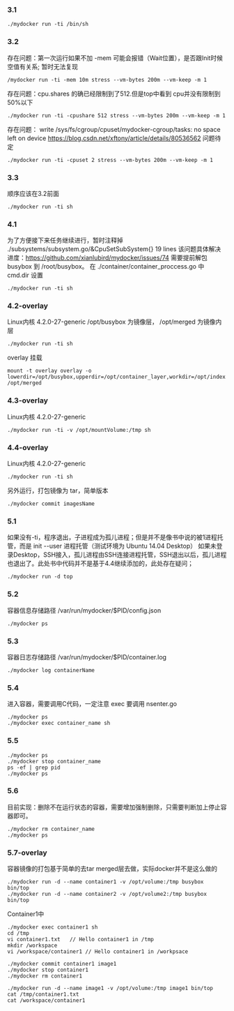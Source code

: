 ### 3.1
```shell script
./mydocker run -ti /bin/sh
```

### 3.2
存在问题：第一次运行如果不加 -mem 可能会报错（Wait位置），是否跟Init时候空值有关系; 暂时无法复现
```shell script
/mydocker run -ti -mem 10m stress --vm-bytes 200m --vm-keep -m 1
```

存在问题：cpu.shares 的确已经限制到了512.但是top中看到 cpu并没有限制到 50%以下
```shell script
./mydocker run -ti -cpushare 512 stress --vm-bytes 200m --vm-keep -m 1 
``` 

存在问题： write /sys/fs/cgroup/cpuset/mydocker-cgroup/tasks: no space left on device
https://blog.csdn.net/xftony/article/details/80536562  问题待定
```shell script
./mydocker run -ti -cpuset 2 stress --vm-bytes 200m --vm-keep -m 1
``` 

### 3.3
顺序应该在3.2前面
```shell script
./mydocker run -ti sh
```

### 4.1
为了方便接下来任务继续进行，暂时注释掉 ./subsystems/subsystem.go/&CpuSetSubSystem{} 19 lines
该问题具体解决进度：https://github.com/xianlubird/mydocker/issues/74
需要提前解包 busybox 到 /root/busybox。 在 ./container/container_proccess.go 中 cmd.dir 设置
```shell script
./mydocker run -ti sh
```

### 4.2-overlay
Linux内核 4.2.0-27-generic
/opt/busybox 为镜像层， /opt/merged 为镜像内层
 
```shell script
./mydocker run -ti sh
```
overlay 挂载
```shell script
mount -t overlay overlay -o lowerdir=/opt/busybox,upperdir=/opt/container_layer,workdir=/opt/index /opt/merged
```

### 4.3-overlay
Linux内核 4.2.0-27-generic

```shell script
./mydocker run -ti -v /opt/mountVolume:/tmp sh
```

### 4.4-overlay
Linux内核 4.2.0-27-generic

```shell script
./mydocker run -ti sh
```
另外运行，打包镜像为 tar，简单版本
```shell script
./mydocker commit imagesName
```

### 5.1
如果没有-ti，程序退出，子进程成为孤儿进程；但是并不是像书中说的被1进程托管，而是 init --user 进程托管（测试环境为 Ubuntu 14.04 Desktop）
如果未登录Desktop，SSH接入，孤儿进程由SSH连接进程托管，SSH退出以后，孤儿进程也退出了。此处书中代码并不是基于4.4继续添加的，此处存在疑问；
```shell script
./mydocker run -d top
```

### 5.2
容器信息存储路径  /var/run/mydocker/$PID/config.json  
```shell script
./mydocker ps
```

### 5.3
容器日志存储路径 /var/run/mydocker/$PID/container.log  
```shell script
./mydocker log containerName 
```

### 5.4
进入容器，需要调用C代码，一定注意 exec 要调用 nsenter.go
```shell script
./mydocker ps
./mydocker exec container_name sh
```

### 5.5
```shell script
./mydocker ps 
./mydocker stop container_name
ps -ef | grep pid 
./mydocker ps 
```

### 5.6
目前实现：删除不在运行状态的容器，需要增加强制删除，只需要判断加上停止容器即可。
```shell script
./mydocker rm container_name
./mydocker ps 
```

### 5.7-overlay
容器镜像的打包基于简单的去tar merged层去做，实际docker并不是这么做的

```shell script
./mydocker run -d --name container1 -v /opt/volume:/tmp busybox bin/top
./mydocker run -d --name container2 -v /opt/volume2:/tmp busybox bin/top
```
Container1中
```shell script
./mydocker exec container1 sh
cd /tmp
vi container1.txt   // Hello container1 in /tmp
mkdir /workspace
vi /workspace/container1 // Hello container1 in /workpsace

./mydocker commit container1 image1
./mydocker stop container1
./mydocker rm container1

./mydocker run -d --name image1 -v /opt/volume:/tmp image1 bin/top
cat /tmp/container1.txt
cat /workspace/container1
```






